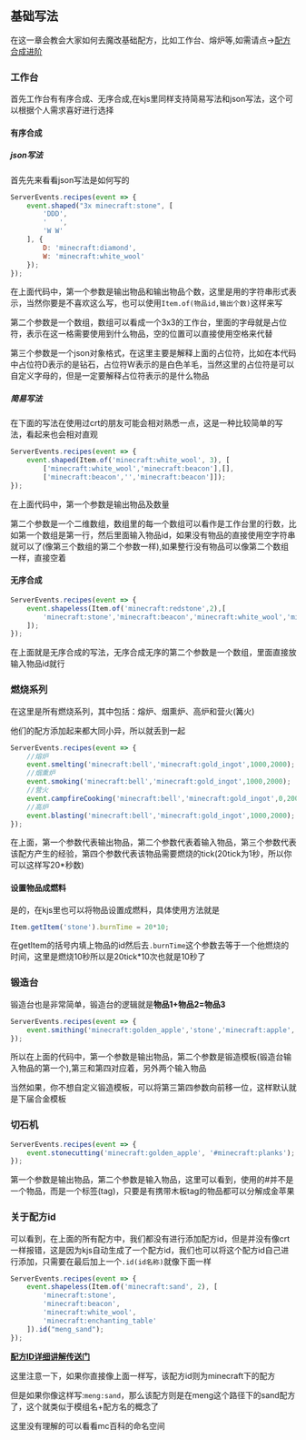 ## 基础写法
在这一章会教会大家如何去魔改基础配方，比如工作台、熔炉等,如需请点->[配方合成进阶](../kjs-jin-jie/pei-fang-he-cheng-jin-jie.md)
### 工作台
首先工作台有有序合成、无序合成,在kjs里同样支持简易写法和json写法，这个可以根据个人需求喜好进行选择
#### 有序合成
##### json写法
首先先来看看json写法是如何写的
```js
ServerEvents.recipes(event => {
    event.shaped("3x minecraft:stone", [
		'DDD',
		'   ',
		'W W'
	], {
		D: 'minecraft:diamond',
		W: 'minecraft:white_wool'
    });
});
```
在上面代码中，第一个参数是输出物品和输出物品个数，这里是用的字符串形式表示，当然你要是不喜欢这么写，也可以使用`Item.of(物品id,输出个数)`这样来写

第二个参数是一个数组，数组可以看成一个3x3的工作台，里面的字母就是占位符，表示在这一格需要使用到什么物品，空的位置可以直接使用空格来代替

第三个参数是一个json对象格式，在这里主要是解释上面的占位符，比如在本代码中占位符D表示的是钻石，占位符W表示的是白色羊毛，当然这里的占位符是可以自定义字母的，但是一定要解释占位符表示的是什么物品
##### 简易写法
在下面的写法在使用过crt的朋友可能会相对熟悉一点，这是一种比较简单的写法，看起来也会相对直观
```js
ServerEvents.recipes(event => {
    event.shaped(Item.of('minecraft:white_wool', 3), [
        ['minecraft:white_wool','minecraft:beacon'],[],
        ['minecraft:beacon','','minecraft:beacon']]);
});
```
在上面代码中，第一个参数是输出物品及数量

第二个参数是一个二维数组，数组里的每一个数组可以看作是工作台里的行数，比如第一个数组是第一行，然后里面输入物品id，如果没有物品的直接使用空字符串就可以了(像第三个数组的第二个参数一样),如果整行没有物品可以像第二个数组一样，直接空着

#### 无序合成
```js
ServerEvents.recipes(event => {
    event.shapeless(Item.of('minecraft:redstone',2),[
        'minecraft:stone','minecraft:beacon','minecraft:white_wool','minecraft:enchanting_table'
    ]);
});
```
在上面就是无序合成的写法，无序合成无序的第二个参数是一个数组，里面直接放输入物品id就行

### 燃烧系列
在这里是所有燃烧系列，其中包括：熔炉、烟熏炉、高炉和营火(篝火)

他们的配方添加起来都大同小异，所以就丢到一起

```js
ServerEvents.recipes(event => {
    //熔炉
    event.smelting('minecraft:bell','minecraft:gold_ingot',1000,2000);
    //烟熏炉
    event.smoking('minecraft:bell','minecraft:gold_ingot',1000,2000);
    //营火
    event.campfireCooking('minecraft:bell','minecraft:gold_ingot',0,2000);
    //高炉
    event.blasting('minecraft:bell','minecraft:gold_ingot',1000,2000);
});
```
在上面，第一个参数代表输出物品，第二个参数代表着输入物品，第三个参数代表该配方产生的经验，第四个参数代表该物品需要燃烧的tick(20tick为1秒，所以你可以这样写20*秒数)
#### 设置物品成燃料
是的，在kjs里也可以将物品设置成燃料，具体使用方法就是
```js
Item.getItem('stone').burnTime = 20*10;
```
在getItem的括号内填上物品的id然后去`.burnTime`这个参数去等于一个他燃烧的时间，这里是燃烧10秒所以是20tick*10次也就是10秒了
### 锻造台
锻造台也是非常简单，锻造台的逻辑就是**物品1+物品2=物品3**
```js
ServerEvents.recipes(event => {
    event.smithing('minecraft:golden_apple','stone','minecraft:apple', 'minecraft:gold_ingot');
});
```
所以在上面的代码中，第一个参数是输出物品，第二个参数是锻造模板(锻造台输入物品的第一个),第三和第四对应着，另外两个输入物品

当然如果，你不想自定义锻造模板，可以将第三第四参数向前移一位，这样默认就是下届合金模板
### 切石机
```js
ServerEvents.recipes(event => {
    event.stonecutting('minecraft:golden_apple', '#minecraft:planks');
});
```
第一个参数是输出物品，第二个参数是输入物品，这里可以看到，使用的#并不是一个物品，而是一个标签(tag)，只要是有携带木板tag的物品都可以分解成金苹果

### 关于配方id
可以看到，在上面的所有配方中，我们都没有进行添加配方id，但是并没有像crt一样报错，这是因为kjs自动生成了一个配方id，我们也可以将这个配方id自己进行添加，只需要在最后加上一个`.id(id名称)`就像下面一样
```js
ServerEvents.recipes(event => {
    event.shapeless(Item.of('minecraft:sand', 2), [
        'minecraft:stone',
		'minecraft:beacon',
		'minecraft:white_wool',
		'minecraft:enchanting_table'
    ]).id("meng_sand");
});
```
[**配方ID详细讲解传送门**](/ti-wai-hua/recipe-id.md)

这里注意一下，如果你直接像上面一样写，该配方id则为minecraft下的配方

但是如果你像这样写:`meng:sand`，那么该配方则是在meng这个路径下的sand配方了，这个就类似于模组名+配方名的概念了

这里没有理解的可以看看mc百科的命名空间
